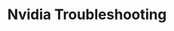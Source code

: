 ---
lang: fr
layout: doc
redirect_from:
- /fr/doc/NvidiaTroubleshooting/
- /fr/wiki/NvidiaTroubleshooting/
redirect_to: https://github.com/Qubes-Community/Contents/blob/master/docs/troubleshooting/nvidia-troubleshooting.md
ref: 91
title: Nvidia Troubleshooting
---